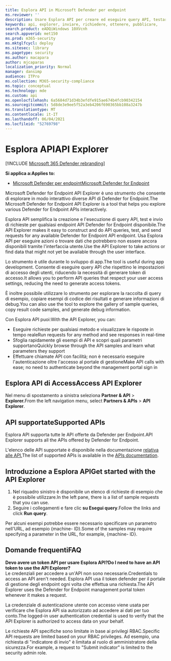 ```yaml
---
title: Esplora API in Microsoft Defender per endpoint
ms.reviewer: ''
description: Usare Esplora API per creare ed eseguire query API, testare e inviare richieste per qualsiasi API disponibile
keywords: api, explorer, inviare, richiedere, ottenere, pubblicare,
search.product: eADQiWindows 10XVcnh
search.appverid: met150
ms.prod: m365-security
ms.mktglfcycl: deploy
ms.sitesec: library
ms.pagetype: security
ms.author: macapara
author: mjcaparas
localization_priority: Normal
manager: dansimp
audience: ITPro
ms.collection: M365-security-compliance
ms.topic: conceptual
ms.technology: mde
ms.custom: api
ms.openlocfilehash: 6a5684d71d34b3efdfe915ae674b4fcb90342154
ms.sourcegitcommit: 5d8de3e9ee5f52a3eb4206f690365bb108a3247b
ms.translationtype: MT
ms.contentlocale: it-IT
ms.lasthandoff: 06/04/2021
ms.locfileid: "52769798"
---
```

# <a name="api-explorer"></a><span data-ttu-id="4e2b1-104">Esplora API</span><span class="sxs-lookup"><span data-stu-id="4e2b1-104">API Explorer</span></span>

[!INCLUDE [Microsoft 365 Defender rebranding](../../includes/microsoft-defender.md)]

<span data-ttu-id="4e2b1-105">**Si applica a:**</span><span class="sxs-lookup"><span data-stu-id="4e2b1-105">**Applies to:**</span></span>
- [<span data-ttu-id="4e2b1-106">Microsoft Defender per endpoint</span><span class="sxs-lookup"><span data-stu-id="4e2b1-106">Microsoft Defender for Endpoint</span></span>](https://go.microsoft.com/fwlink/?linkid=2154037)


<span data-ttu-id="4e2b1-107">Microsoft Defender for Endpoint API Explorer è uno strumento che consente di esplorare in modo interattivo diverse API di Defender for Endpoint.</span><span class="sxs-lookup"><span data-stu-id="4e2b1-107">The Microsoft Defender for Endpoint API Explorer is a tool that helps you explore various Defender for Endpoint APIs interactively.</span></span> 

<span data-ttu-id="4e2b1-108">Esplora API semplifica la creazione e l'esecuzione di query API, test e invio di richieste per qualsiasi endpoint API Defender for Endpoint disponibile.</span><span class="sxs-lookup"><span data-stu-id="4e2b1-108">The API Explorer makes it easy to construct and do API queries, test, and send requests for any available Defender for Endpoint API endpoint.</span></span> <span data-ttu-id="4e2b1-109">Usa Esplora API per eseguire azioni o trovare dati che potrebbero non essere ancora disponibili tramite l'interfaccia utente.</span><span class="sxs-lookup"><span data-stu-id="4e2b1-109">Use the API Explorer to take actions or find data that might not yet be available through the user interface.</span></span>

<span data-ttu-id="4e2b1-110">Lo strumento è utile durante lo sviluppo di app.</span><span class="sxs-lookup"><span data-stu-id="4e2b1-110">The tool is useful during app development.</span></span> <span data-ttu-id="4e2b1-111">Consente di eseguire query API che rispettino le impostazioni di accesso degli utenti, riducendo la necessità di generare token di accesso.</span><span class="sxs-lookup"><span data-stu-id="4e2b1-111">It allows you to perform API queries that respect your user access settings, reducing the need to generate access tokens.</span></span>

<span data-ttu-id="4e2b1-112">È inoltre possibile utilizzare lo strumento per esplorare la raccolta di query di esempio, copiare esempi di codice dei risultati e generare informazioni di debug.</span><span class="sxs-lookup"><span data-stu-id="4e2b1-112">You can also use the tool to explore the gallery of sample queries, copy result code samples, and generate debug information.</span></span>

<span data-ttu-id="4e2b1-113">Con Esplora API puoi:</span><span class="sxs-lookup"><span data-stu-id="4e2b1-113">With the API Explorer, you can:</span></span>

- <span data-ttu-id="4e2b1-114">Eseguire richieste per qualsiasi metodo e visualizzare le risposte in tempo reale</span><span class="sxs-lookup"><span data-stu-id="4e2b1-114">Run requests for any method and see responses in real-time</span></span>
- <span data-ttu-id="4e2b1-115">Sfoglia rapidamente gli esempi di API e scopri quali parametri supportano</span><span class="sxs-lookup"><span data-stu-id="4e2b1-115">Quickly browse through the API samples and learn what parameters they support</span></span>
- <span data-ttu-id="4e2b1-116">Effettuare chiamate API con facilità; non è necessario eseguire l'autenticazione oltre l'accesso al portale di gestione</span><span class="sxs-lookup"><span data-stu-id="4e2b1-116">Make API calls with ease; no need to authenticate beyond the management portal sign in</span></span>

## <a name="access-api-explorer"></a><span data-ttu-id="4e2b1-117">Esplora API di Access</span><span class="sxs-lookup"><span data-stu-id="4e2b1-117">Access API Explorer</span></span>

<span data-ttu-id="4e2b1-118">Nel menu di spostamento a sinistra seleziona **Partner & API**  >  **Explorer.**</span><span class="sxs-lookup"><span data-stu-id="4e2b1-118">From the left navigation menu, select **Partners & APIs** > **API Explorer**.</span></span>

## <a name="supported-apis"></a><span data-ttu-id="4e2b1-119">API supportate</span><span class="sxs-lookup"><span data-stu-id="4e2b1-119">Supported APIs</span></span>

<span data-ttu-id="4e2b1-120">Esplora API supporta tutte le API offerte da Defender per Endpoint.</span><span class="sxs-lookup"><span data-stu-id="4e2b1-120">API Explorer supports all the APIs offered by Defender for Endpoint.</span></span>
  
<span data-ttu-id="4e2b1-121">L'elenco delle API supportate è disponibile nella documentazione [relativa alle API.](apis-intro.md)</span><span class="sxs-lookup"><span data-stu-id="4e2b1-121">The list of supported APIs is available in the [APIs documentation](apis-intro.md).</span></span> 

## <a name="get-started-with-the-api-explorer"></a><span data-ttu-id="4e2b1-122">Introduzione a Esplora API</span><span class="sxs-lookup"><span data-stu-id="4e2b1-122">Get started with the API Explorer</span></span>

1. <span data-ttu-id="4e2b1-123">Nel riquadro sinistro è disponibile un elenco di richieste di esempio che è possibile utilizzare.</span><span class="sxs-lookup"><span data-stu-id="4e2b1-123">In the left pane, there is a list of sample requests that you can use.</span></span> 
2. <span data-ttu-id="4e2b1-124">Seguire i collegamenti e fare clic **su Esegui query**.</span><span class="sxs-lookup"><span data-stu-id="4e2b1-124">Follow the links and click **Run query**.</span></span> 

<span data-ttu-id="4e2b1-125">Per alcuni esempi potrebbe essere necessario specificare un parametro nell'URL, ad esempio {machine- ID}.</span><span class="sxs-lookup"><span data-stu-id="4e2b1-125">Some of the samples may require specifying a parameter in the URL, for example, {machine- ID}.</span></span>

## <a name="faq"></a><span data-ttu-id="4e2b1-126">Domande frequenti</span><span class="sxs-lookup"><span data-stu-id="4e2b1-126">FAQ</span></span>

<span data-ttu-id="4e2b1-127">**Devo avere un token API per usare Esplora API?**</span><span class="sxs-lookup"><span data-stu-id="4e2b1-127">**Do I need to have an API token to use the API Explorer?**</span></span> <br>
<span data-ttu-id="4e2b1-128">Le credenziali per accedere a un'API non sono necessarie.</span><span class="sxs-lookup"><span data-stu-id="4e2b1-128">Credentials to access an API aren't needed.</span></span> <span data-ttu-id="4e2b1-129">Esplora API usa il token defender per il portale di gestione degli endpoint ogni volta che effettua una richiesta.</span><span class="sxs-lookup"><span data-stu-id="4e2b1-129">The API Explorer uses the Defender for Endpoint management portal token whenever it makes a request.</span></span>

<span data-ttu-id="4e2b1-130">La credenziale di autenticazione utente con accesso viene usata per verificare che Esplora API sia autorizzato ad accedere ai dati per tuo conto.</span><span class="sxs-lookup"><span data-stu-id="4e2b1-130">The logged-in user authentication credential is used to verify that the API Explorer is authorized to access data on your behalf.</span></span>

<span data-ttu-id="4e2b1-131">Le richieste API specifiche sono limitate in base ai privilegi RBAC.</span><span class="sxs-lookup"><span data-stu-id="4e2b1-131">Specific API requests are limited based on your RBAC privileges.</span></span> <span data-ttu-id="4e2b1-132">Ad esempio, una richiesta di "indicatore di invio" è limitata al ruolo di amministratore della sicurezza.</span><span class="sxs-lookup"><span data-stu-id="4e2b1-132">For example, a request to "Submit indicator" is limited to the security admin role.</span></span> 
